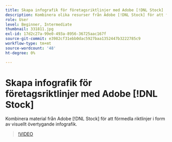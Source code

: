 ```yaml
---
title: Skapa infografik för företagsriktlinjer med Adobe [!DNL Stock]
description: Kombinera olika resurser från Adobe [!DNL Stock] för att förmedla riktlinjer i form av visuellt övertygande infografik
role: User
level: Beginner, Intermediate
thumbnail: 331811.jpg
exl-id: 17d2c27a-99e0-493a-8956-36725aac167f
source-git-commit: e3982cf31ebb0dac5927baa1352447b3222785c9
workflow-type: tm+mt
source-wordcount: '48'
ht-degree: 0%

---
```


# Skapa infografik för företagsriktlinjer med Adobe [!DNL Stock]

Kombinera material från Adobe [!DNL Stock] för att förmedla riktlinjer i form av visuellt övertygande infografik.

>[!VIDEO](https://video.tv.adobe.com/v/331811?hidetitle=true)
